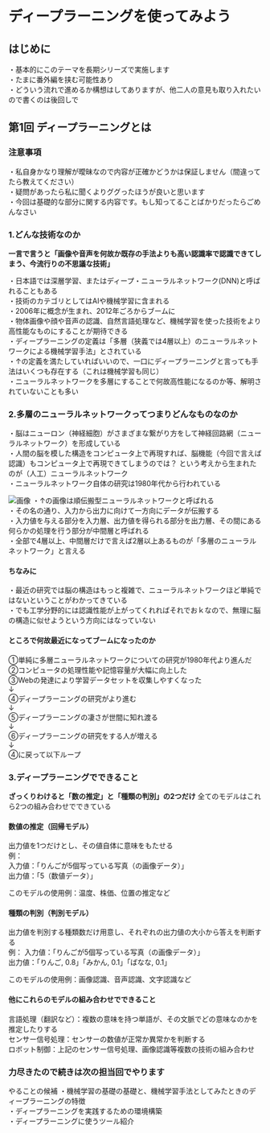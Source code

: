 # ディープラーニングを使ってみよう
## はじめに
・基本的にこのテーマを長期シリーズで実施します  
・たまに番外編を挟む可能性あり  
・どういう流れで進めるか構想はしてありますが、他二人の意見も取り入れたいので書くのは後回しで  

## 第1回 ディープラーニングとは

### 注意事項
・私自身かなり理解が曖昧なので内容が正確かどうかは保証しません（間違ってたら教えてください）  
・疑問があったら私に聞くよりググったほうが良いと思います  
・今回は基礎的な部分に関する内容です。もし知ってることばかりだったらごめんなさい

### 1.どんな技術なのか
**一言で言うと「画像や音声を何故か既存の手法よりも高い認識率で認識できてしまう、今流行りの不思議な技術」**

・日本語では深層学習、またはディープ・ニューラルネットワーク(DNN)と呼ばれることもある  
・技術のカテゴリとしてはAIや機械学習に含まれる  
・2006年に概念が生まれ、2012年ごろからブームに  
・物体画像や顔や音声の認識、自然言語処理など、機械学習を使った技術をより高性能なものにすることが期待できる  
・ディープラーニングの定義は「多層（狭義では4層以上）のニューラルネットワークによる機械学習手法」とされている  
・↑の定義を満たしていればいいので、一口にディープラーニングと言っても手法はいくつも存在する（これは機械学習も同じ）  
・ニューラルネットワークを多層にすることで何故高性能になるのか等、解明されていないことも多い

### 2.多層のニューラルネットワークってつまりどんなものなのか
・脳はニューロン（神経細胞）がさまざまな繋がり方をして神経回路網（ニューラルネットワーク）を形成している  
・人間の脳を模した構造をコンピュータ上で再現すれば、脳機能（今回で言えば認識）もコンピュータ上で再現できてしまうのでは？
という考えから生まれたのが（人工）ニューラルネットワーク  
・ニューラルネットワーク自体の研究は1980年代から行われている

![画像](https://upload.wikimedia.org/wikipedia/commons/thumb/9/91/Multi-Layer_Neural_Network-Vector.svg/langnone-957px-Multi-Layer_Neural_Network-Vector.svg.png "順伝搬型ニューラルネットワーク")
・↑の画像は順伝搬型ニューラルネットワークと呼ばれる  
・その名の通り、入力から出力に向けて一方向にデータが伝搬する  
・入力値を与える部分を入力層、出力値を得られる部分を出力層、その間にある何らかの処理を行う部分が中間層と呼ばれる  
・全部で4層以上、中間層だけで言えば2層以上あるものが「多層のニューラルネットワーク」と言える

#### ちなみに
・最近の研究では脳の構造はもっと複雑で、ニューラルネットワークほど単純ではないということがわかってきている  
・でも工学分野的には認識性能が上がってくれればそれでおｋなので、無理に脳の構造に似せようという方向にはなっていない

#### ところで何故最近になってブームになったのか
①単純に多層ニューラルネットワークについての研究が1980年代より進んだ  
②コンピュータの処理性能や記憶容量が大幅に向上した  
③Webの発達により学習データセットを収集しやすくなった  
↓  
④ディープラーニングの研究がより進む  
↓  
⑤ディープラーニングの凄さが世間に知れ渡る  
↓  
⑥ディープラーニングの研究をする人が増える  
↓  
④に戻って以下ループ

### 3.ディープラーニングでできること
**ざっくりわけると「数の推定」と「種類の判別」の2つだけ**
全てのモデルはこれら2つの組み合わせでできている

#### 数値の推定（回帰モデル）
出力値を1つだけとし、その値自体に意味をもたせる  
例：  
入力値：「りんごが5個写っている写真（の画像データ）」  
出力値：「5（数値データ）」  

このモデルの使用例：温度、株価、位置の推定など

#### 種類の判別（判別モデル）
出力値を判別する種類数だけ用意し、それぞれの出力値の大小から答えを判断する  
例：
入力値：「りんごが5個写っている写真（の画像データ）」  
出力値：「りんご, 0.8」「みかん, 0.1」「ばなな, 0.1」  

このモデルの使用例：画像認識、音声認識、文字認識など

#### 他にこれらのモデルの組み合わせでできること
言語処理（翻訳など）：複数の意味を持つ単語が、その文脈でどの意味なのかを推定したりする  
センサー信号処理：センサーの数値が正常か異常かを判断する  
ロボット制御：上記のセンサー信号処理、画像認識等複数の技術の組み合わせ  

### 力尽きたので続きは次の担当回でやります
やることの候補
・機械学習の基礎の基礎と、機械学習手法としてみたときのディープラーニングの特徴  
・ディープラーニングを実践するための環境構築  
・ディープラーニングに使うツール紹介  
